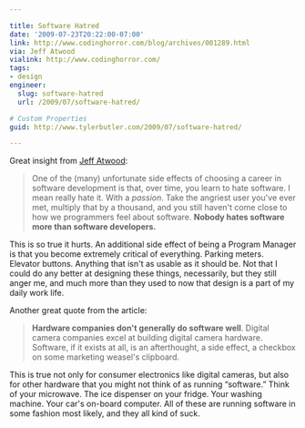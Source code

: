 ```yaml
---

title: Software Hatred
date: '2009-07-23T20:22:00-07:00'
link: http://www.codinghorror.com/blog/archives/001289.html
via: Jeff Atwood
vialink: http://www.codinghorror.com/
tags:
- design
engineer:
  slug: software-hatred
  url: /2009/07/software-hatred/

# Custom Properties
guid: http://www.tylerbutler.com/2009/07/software-hatred/

---
```


Great insight from [Jeff Atwood][1]:

> One of the (many) unfortunate side effects of choosing a career in software
development is that, over time, you learn to hate software. I mean really hate
it. With a _passion_. Take the angriest user you've ever met, multiply that by
a thousand, and you still haven't come close to how we programmers feel about
software. **Nobody hates software more than software developers.**

This is so true it hurts. An additional side effect of being a Program Manager
is that you become extremely critical of everything. Parking meters. Elevator
buttons. Anything that isn't as usable as it should be. Not that I could do
any better at designing these things, necessarily, but they still anger me,
and much more than they used to now that design is a part of my daily work
life.

Another great quote from the article:

> **Hardware companies don't generally do software well**. Digital camera
companies excel at building digital camera hardware. Software, if it exists at
all, is an afterthought, a side effect, a checkbox on some marketing weasel's
clipboard.

This is true not only for consumer electronics like digital cameras, but also
for other hardware that you might not think of as running “software.” Think of
your microwave. The ice dispenser on your fridge. Your washing machine. Your
car's on-board computer. All of these are running software in some fashion
most likely, and they all kind of suck.

   [1]: http://www.codinghorror.com/blog/archives/001289.html

